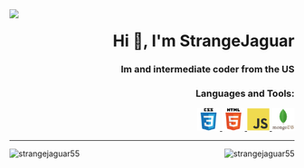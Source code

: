 <img align='left' src='https://cdn.discordapp.com/attachments/1071450105091211274/1094248482707099658/E1C43B04-E53A-4B9B-885E-20A2E699B937-removebg-preview.png' width='30%'/> 

<h1 align="right">Hi 👋, I'm StrangeJaguar</h1>
<h3 align="right">Im and intermediate coder from the US</h3>



<h3 align="right">Languages and Tools:</h3>
<p align="right"> <a href="https://www.w3schools.com/css/" target="_blank" rel="noreferrer"> <img src="https://raw.githubusercontent.com/devicons/devicon/master/icons/css3/css3-original-wordmark.svg" alt="css3" width="40" height="40"/> </a> <a href="https://www.w3.org/html/" target="_blank" rel="noreferrer"> <img src="https://raw.githubusercontent.com/devicons/devicon/master/icons/html5/html5-original-wordmark.svg" alt="html5" width="40" height="40"/> </a> <a href="https://developer.mozilla.org/en-US/docs/Web/JavaScript" target="_blank" rel="noreferrer"> <img src="https://raw.githubusercontent.com/devicons/devicon/master/icons/javascript/javascript-original.svg" alt="javascript" width="40" height="40"/> </a> <a href="https://www.mongodb.com/" target="_blank" rel="noreferrer"> <img src="https://raw.githubusercontent.com/devicons/devicon/master/icons/mongodb/mongodb-original-wordmark.svg" alt="mongodb" width="40" height="40"/> </a> </p>

---
<p><img align="right" src="https://github-readme-stats.vercel.app/api/top-langs?username=strangejaguar55&show_icons=true&locale=en&layout=compact" alt="strangejaguar55" /></p>

<p>&nbsp;<img align="left" src="https://github-readme-stats.vercel.app/api?username=strangejaguar55&show_icons=true&locale=en" alt="strangejaguar55" /></p>

